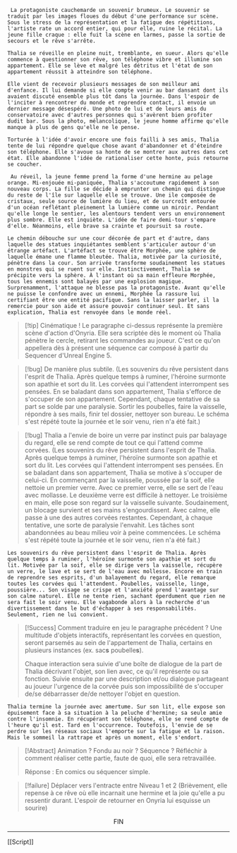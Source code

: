 
	 La protagoniste cauchemarde un souvenir brumeux. Le souvenir se traduit par les images floues du début d'une performance sur scène. Sous le stress de la représentation et la fatigue des répétitions, l'artiste rate un accord entier, qui pour elle, ruine le récital. La jeune fille craque : elle fuit la scène en larmes, passe la sortie de secours et le rêve s'arrête.﻿

	Thalia se réveille en pleine nuit, tremblante, en sueur. Alors qu'elle commence à questionner son rêve, son téléphone vibre et illumine son appartement. Elle se lève et malgré les détritus et l'état de son appartement réussit à atteindre son téléphone.

	Elle vient de recevoir plusieurs messages de son meilleur ami d'enfance. Il lui demande si elle compte venir au bar dansant dont ils avaient discuté ensemble plus tôt dans la journée. Dans l'espoir de l'inciter à rencontrer du monde et reprendre contact, il envoie un dernier message désespéré. Une photo de lui et de leurs amis du conservatoire avec d'autres personnes qui s'avèrent bien profiter dudit bar. Sous la photo, mélancolique, le jeune homme affirme qu'elle manque à plus de gens qu'elle ne le pense.

	Torturée à l'idée d'avoir encore une fois failli à ses amis, Thalia tente de lui répondre quelque chose avant d'abandonner et d'éteindre son téléphone. Elle s'avoue sa honte de se montrer aux autres dans cet état. Elle abandonne l'idée de rationaliser cette honte, puis retourne se coucher.

	 Au réveil, la jeune femme prend la forme d'une hermine au pelage orange. Mi-enjouée mi-paniquée, Thalia s'accoutume rapidement à son nouveau corps. La fille se décide à emprunter un chemin qui distingue du reste de l'île sur laquelle elle se trouve. Une ile composée de cristaux, seule source de lumière du lieu, et de surcroît entourée d'un océan reflétant pleinement la lumière comme un miroir. Pendant qu'elle longe le sentier, les alentours tendent vers un environnement plus sombre. Elle est inquiète. L'idée de faire demi-tour s'empare d'elle. Néanmoins, elle brave sa crainte et poursuit sa route.

	Le chemin débouche sur une cour décorée de part et d'autre, dans laquelle des statues inquiétantes semblent s'articuler autour d'un étrange artéfact. L'artéfact se trouve être Morphée, une sphère de laquelle émane une flamme bleutée. Thalia, motivée par la curiosité, pénètre dans la cour. Son arrivée transforme soudainement les statues en monstres qui se ruent sur elle. Instinctivement, Thalia se précipite vers la sphère. À l'instant où sa main effleure Morphée, tous les ennemis sont balayés par une explosion magique. Surprenamment, l'attaque ne blesse pas la protagoniste. Avant qu'elle ne puisse le confondre avec un ennemi, Morphée la rassure lui certifiant être une entité pacifique. Sans la laisser parler, il la remercie pour son aide et assure pouvoir continuer seul. Et sans explication, Thalia est renvoyée dans le monde réel.

> [!tip] Cinématique !
> Le paragraphe ci-dessus représente la première scène d'action d'Onyria. Elle sera scriptée dès le moment où Thalia pénètre le cercle, retirant les commandes au joueur. C'est ce qu'on appellera dès à présent une séquence car composé à partir du Sequencer d'Unreal Engine 5.

> [!bug] De manière plus subtile.
> (Les souvenirs du rêve persistent dans l'esprit de Thalia. Après quelque temps à ruminer, l'héroine surmonte son apathie et sort du lit. Les corvées qui l'attendent interrompent ses pensées. En se baladant dans son appartement, Thalia s'efforce de s'occuper de son appartement. Cependant, chaque tentative de sa part se solde par une paralysie. Sortir les poubelles, faire la vaisselle, répondre à ses mails, finir tel dossier, nettoyer son bureau. Le schéma s'est répété toute la journée et le soir venu, rien n'a été fait.)

> [!bug] Thalia a l'envie de boire un verre par instinct puis par balayage du regard, elle se rend compte de tout ce qui l'attend comme corvées.
> (Les souvenirs du rêve persistent dans l'esprit de Thalia. Après quelque temps à ruminer, l'héroïne surmonte son apathie et sort du lit. Les corvées qui l'attendent interrompent ses pensées. En se baladant dans son appartement, Thalia se motive à s'occuper de celui-ci. En commençant par la vaisselle, poussée par la soif, elle nettoie un premier verre. Avec ce premier verre, elle se sert de l'eau avec mollasse. Le deuxième verre est difficile à nettoyer. Le troisième en main, elle pose son regard sur la vaisselle suivante. Soudainement, un blocage survient et ses mains s'engourdissent. Avec calme, elle passe à une des autres corvées restantes. Cependant, à chaque tentative, une sorte de paralysie l'envahit. Les tâches sont abandonnées au beau milieu voir à peine commencées. Le schéma s'est répété toute la journée et le soir venu, rien n'a été fait.)

	Les souvenirs du rêve persistent dans l'esprit de Thalia. Après quelque temps à ruminer, l'héroïne surmonte son apathie et sort du lit. Motivée par la soif, elle se dirige vers la vaisselle, récupère un verre, le lave et se sert de l'eau avec mollesse. Encore en train de reprendre ses esprits, d'un balayement du regard, elle remarque toutes les corvées qui l'attendent. Poubelles, vaisselle, linge, poussière... Son visage se crispe et l'anxiété prend l'avantage sur son calme naturel. Elle ne tente rien, sachant éperdument que rien ne sera fait le soir venu. Elle vagabonde alors à la recherche d'un divertissement dans le but d'échapper à ses responsabilités. Seulement, rien ne lui convient.

> [!Success] Comment traduire en jeu le paragraphe précédent ?
> Une multitude d'objets interactifs, représentant les corvées en question, seront parsemés au sein de l'appartement de Thalia, certains en plusieurs instances (ex. sac**s** poubelle**s**). 
> 
> Chaque interaction sera suivie d'une boîte de dialogue de la part de Thalia décrivant l'objet, son lien avec, ce qu'il représente ou sa fonction. Suivie ensuite par une description et/ou dialogue partageant au joueur l'urgence de la corvée puis son impossibilité de s'occuper de/se débarrasser de/de nettoyer l'objet en question.

	Thalia termine la journée avec amertume. Sur son lit, elle expose son épuisement face à sa situation à la peluche d'hermine; sa seule amie contre l'insomnie. En récupérant son téléphone, elle se rend compte de l'heure qu'il est. Tard en l'occurrence. Toutefois, l'envie de se perdre sur les réseaux sociaux l'emporte sur la fatigue et la raison. Mais le sommeil la rattrape et après un moment, elle s'endort.

> [!Abstract] Animation ? Fondu au noir ? Séquence ?
> Réfléchir à comment réaliser cette partie, faute de quoi, elle sera retravaillée.
>  
> Réponse : En comics ou séquencer simple.

> [!failure] Déplacer vers l'entracte entre Niveau 1 et 2
> (Brièvement, elle repense à ce rêve où elle incarnait une hermine et la joie qu'elle a pu ressentir durant. L'espoir de retourner en Onyria lui esquisse un sourire)

<center> FIN </center>

---

[[Script]]